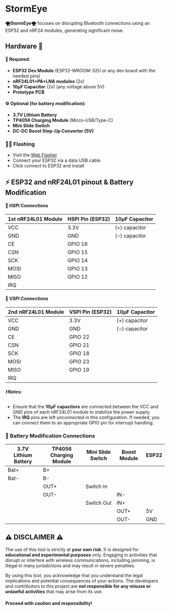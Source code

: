 # StormEye

**🌪️StormEye🌪️** focuses on disrupting Bluetooth connections using an ESP32 and nRF24 modules, generating significant noise.

## Hardware 🔧

#### 📌 Required:
- **ESP32 Dev Module** (ESP32-WROOM-32U or any dev board with the needed pins)
- **nRF24L01+PA+LNA modules** (2x)
- **10µF Capacitor** (2x) (any voltage above 5V)
- **Prototype PCB**

#### ⚙️ Optional (for battery modification):
- **3.7V Lithium Battery**
- **TP4056 Charging Module** (Micro-USB/Type-C)
- **Mini Slide Switch**
- **DC-DC Boost Step-Up Converter (5V)**

### 👨‍💻 Flashing

- Visit the [Web Flasher](https://n0tav1ru5.github.io/StormEye/flash.html)
- Connect your ESP32 via a data USB cable
- Click connect to ESP32 and install


## ⚡ ESP32 and nRF24L01 pinout & Battery Modification

#### 🔌 HSPI Connections

| 1st nRF24L01 Module     | HSPI Pin (ESP32) | 10µF Capacitor |
| ----------------------- | ---------------- | -------------- |
| VCC                     | 3.3V             | (+) capacitor  |
| GND                     | GND              | (−) capacitor  |
| CE                      | GPIO 16          |                |
| CSN                     | GPIO 15          |                |
| SCK                     | GPIO 14          |                |
| MOSI                    | GPIO 13          |                |
| MISO                    | GPIO 12          |                |
| IRQ                     |                  |                |

#### 🔌 VSPI Connections

| 2nd nRF24L01 Module     | VSPI Pin (ESP32) | 10µF Capacitor |
| ----------------------- | ---------------- | -------------- |
| VCC                     | 3.3V             | (+) capacitor  |
| GND                     | GND              | (−) capacitor  |
| CE                      | GPIO 22          |                |
| CSN                     | GPIO 21          |                |
| SCK                     | GPIO 18          |                |
| MOSI                    | GPIO 23          |                |
| MISO                    | GPIO 19          |                |
| IRQ                     |                  |                |



##### ❗ Notes:
- Ensure that the **10µF capacitors** are connected between the VCC and GND pins of each nRF24L01 module to stabilize the power supply.
- The **IRQ** pins are left unconnected in this configuration. If needed, you can connect them to an appropriate GPIO pin for interrupt handling.

### 🔋 Battery Modification Connections

| 3.7V Lithium Battery | TP4056 Charging Module | Mini Slide Switch | Boost Module | ESP32 |
| ------------------- | ---------------------- | ----------------- | ------------ | ----- |
| Bat+                | B+                     |                   |              |       |
| Bat-                | B-                     |                   |              |       |
|                     | OUT+                   | Switch In         |              |       |
|                     | OUT-                   |                   | IN-          |       |
|                     |                        | Switch Out        | IN+          |       |
|                     |                        |                   | OUT+         | 5V    |
|                     |                        |                   | OUT-         | GND   |

## ⚠️ DISCLAIMER ⚠️

The use of this tool is strictly at **your own risk**. It is designed for **educational and experimental purposes** only. Engaging in activities that disrupt or interfere with wireless communications, including jamming, is illegal in many jurisdictions and may result in severe penalties.

By using this tool, you acknowledge that you understand the legal implications and potential consequences of your actions. The developers and contributors to this project are **not responsible for any misuse or unlawful activities** that may arise from its use.

#### **Proceed with caution and responsibility!**
